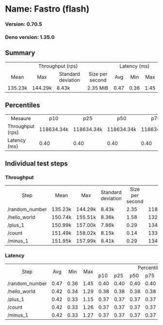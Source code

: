 # Name: Fastro (flash) 
  
  ### Version: 0.70.5
  ### Deno version: 1.35.0

## Summary
<table>
<tr>
    <td align="center" colspan="4">Throughput (rps)</td>
    <td align="center" colspan="3">Latency (ms)</td>
</tr>
<tr>
    <td align="center">Mean</td>
    <td align="center">Max</td>
    <td align="center">Standard deviation</td>
    <td align="center">Size per second</td>
    <td align="center">Avg</td>
    <td align="center">Min</td>
    <td align="center">Max</td>
</tr>
<tr>
    <td>135.23k</td>
    <td>144.29k</td>
    <td>8.43k</td>
    <td>2.35 MiB</td>
    <td>0.47</td>
    <td>0.36</td>
    <td>1.45</td>
</tr>
</table>

## Percentiles

<table>
<tr>
  <td align="center">Mesaure</td>
  <td align="center">p10</td>
  <td align="center">p25</td>
  <td align="center">p50</td>
  <td align="center">p75</td>
  <td align="center">p90</td>
  <td align="center">p95</td>
  <td align="center">p99</td>
</tr>
<tr>
  <td>Throughput (rps)</td>
  <td>118634.34k</td>
  <td>118634.34k</td>
  <td>118634.34k</td>
  <td>118634.34k</td>
  <td>144293.24k</td>
  <td>144293.24k</td>
  <td>144293.24k</td>
</tr>
<tr>
  <td>Latency (ms)</td>
  <td>0.40</td>
  <td>0.40</td>
  <td>0.40</td>
  <td>0.40</td>
  <td>0.50</td>
  <td>0.61</td>
  <td>0.76</td>
</tr>
</table>

## Individual test steps

### Throughput

<table>
<tr>
  <td align="center" rowspan="2">Step</td>
  <td align="center" rowspan="2">Mean</td>
  <td align="center" rowspan="2">Max</td>
  <td align="center" rowspan="2">Standard deviation</td>
  <td align="center" rowspan="2">Size per second</td>
  <td align="center" colspan="7">Percentiles</td>
</tr>
<tr>
  <!-- still Step -->
  <!-- still Mean -->
  <!-- still Max -->
  <!-- still Standard deviation -->
  <!-- still Size per second -->
  <td align="center">p10</td>
  <td align="center">p25</td>
  <td align="center">p50</td>
  <td align="center">p75</td>
  <td align="center">p90</td>
  <td align="center">p95</td>
  <td align="center">p99</td>
</tr>
<tr>
  <td>/random_number</td>
  <td>135.23k</td>
  <td>144.29k</td>
  <td>8.43k</td>
  <td>2.35</td>
  <td>118634.34k</td>
  <td>118634.34k</td>
  <td>118634.34k</td>
  <td>118634.34k</td>
  <td>144293.24k</td>
  <td>144293.24k</td>
  <td>144293.24k</td>
</tr><tr>
  <td>/hello_world</td>
  <td>150.74k</td>
  <td>155.51k</td>
  <td>8.36k</td>
  <td>1.58</td>
  <td>132144.57k</td>
  <td>132144.57k</td>
  <td>132144.57k</td>
  <td>132144.57k</td>
  <td>155509.14k</td>
  <td>155509.14k</td>
  <td>155509.14k</td>
</tr><tr>
  <td>/plus_1</td>
  <td>150.99k</td>
  <td>157.00k</td>
  <td>7.86k</td>
  <td>0.29</td>
  <td>134517.88k</td>
  <td>134517.88k</td>
  <td>134517.88k</td>
  <td>134517.88k</td>
  <td>157004.36k</td>
  <td>157004.36k</td>
  <td>157004.36k</td>
</tr><tr>
  <td>/count</td>
  <td>151.49k</td>
  <td>158.02k</td>
  <td>8.15k</td>
  <td>0.14</td>
  <td>133741.50k</td>
  <td>133741.50k</td>
  <td>133741.50k</td>
  <td>133741.50k</td>
  <td>158023.06k</td>
  <td>158023.06k</td>
  <td>158023.06k</td>
</tr><tr>
  <td>/minus_1</td>
  <td>151.95k</td>
  <td>157.99k</td>
  <td>8.41k</td>
  <td>0.29</td>
  <td>134119.85k</td>
  <td>134119.85k</td>
  <td>134119.85k</td>
  <td>134119.85k</td>
  <td>157994.58k</td>
  <td>157994.58k</td>
  <td>157994.58k</td>
</tr></table>

### Latency

<table>
<tr>
  <td align="center" rowspan="2">Step</td>
  <td align="center" rowspan="2">Avg</td>
  <td align="center" rowspan="2">Min</td>
  <td align="center" rowspan="2">Max</td>
  <td align="center" colspan="7">Percentiles</td>
</tr>
<tr>
  <!-- still Avg -->
  <!-- still Min -->
  <!-- still Max -->
  <td>p10</td>
  <td>p25</td>
  <td>p50</td>
  <td>p75</td>
  <td>p90</td>
  <td>p95</td>
  <td>p99</td>
</tr>
<tr>
  <td>/random_number</td>
  <td>0.47</td>
  <td>0.36</td>
  <td>1.45</td>
  <td>0.40</td>
  <td>0.40</td>
  <td>0.40</td>
  <td>0.40</td>
  <td>0.50</td>
  <td>0.61</td>
  <td>0.76</td>
</tr><tr>
  <td>/hello_world</td>
  <td>0.42</td>
  <td>0.34</td>
  <td>1.29</td>
  <td>0.38</td>
  <td>0.38</td>
  <td>0.38</td>
  <td>0.38</td>
  <td>0.44</td>
  <td>0.48</td>
  <td>0.62</td>
</tr><tr>
  <td>/plus_1</td>
  <td>0.42</td>
  <td>0.33</td>
  <td>1.15</td>
  <td>0.37</td>
  <td>0.37</td>
  <td>0.37</td>
  <td>0.37</td>
  <td>0.44</td>
  <td>0.48</td>
  <td>0.59</td>
</tr><tr>
  <td>/count</td>
  <td>0.42</td>
  <td>0.33</td>
  <td>1.26</td>
  <td>0.37</td>
  <td>0.37</td>
  <td>0.37</td>
  <td>0.37</td>
  <td>0.44</td>
  <td>0.49</td>
  <td>0.60</td>
</tr><tr>
  <td>/minus_1</td>
  <td>0.42</td>
  <td>0.33</td>
  <td>1.27</td>
  <td>0.37</td>
  <td>0.37</td>
  <td>0.37</td>
  <td>0.37</td>
  <td>0.44</td>
  <td>0.47</td>
  <td>0.59</td>
</tr></table>